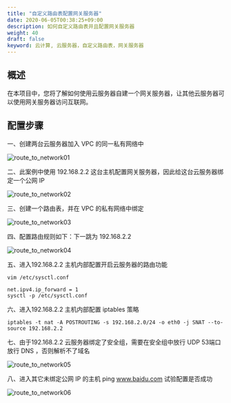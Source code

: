 ```yaml
---
title: "自定义路由表配置网关服务器"
date: 2020-06-05T00:38:25+09:00
description: 如何自定义路由表并且配置网关服务器
weight: 40
draft: false
keyword: 云计算, 云服务器，自定义路由表，网关服务器
---
```


## 概述

在本项目中，您将了解如何使用云服务器自建一个网关服务器，让其他云服务器可以使用网关服务器访问互联网。

## 配置步骤

一、创建两台云服务器加入 VPC 的同一私有网络中

![route_to_network01](../../../_images/route_to_network01.jpg)

二、此案例中使用 192.168.2.2 这台主机配置网关服务器，因此给这台云服务器绑定一个公网 IP

![route_to_network02](../../../_images/route_to_network02.jpg)

三、创建一个路由表，并在 VPC 的私有网络中绑定

![route_to_network03](../../../_images/route_to_network03.jpg)

四、配置路由规则如下：下一跳为 192.168.2.2 

![route_to_network04](../../../_images/route_to_network04.jpg)

五、进入192.168.2.2 主机内部配置开启云服务器的路由功能

```
vim /etc/sysctl.conf

net.ipv4.ip_forward = 1
sysctl -p /etc/sysctl.conf
```

六、进入192.168.2.2 主机内部配置 iptables 策略

```
iptables -t nat -A POSTROUTING -s 192.168.2.0/24 -o eth0 -j SNAT --to-source 192.168.2.2
```

七、由于192.168.2.2 云服务器绑定了安全组，需要在安全组中放行 UDP 53端口放行 DNS ，否则解析不了域名

![route_to_network05](../../../_images/route_to_network05.jpg)

八、进入其它未绑定公网 IP 的主机 ping www.baidu.com 试验配置是否成功

![route_to_network06](../../../_images/route_to_network06.jpg)